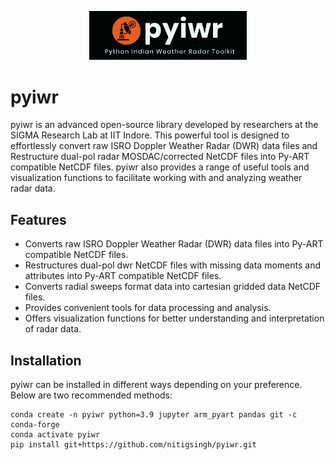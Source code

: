 

<p align="center">
  <img src="pyiwr.png" alt="pyiwr" width="50%">
</p>






# pyiwr

pyiwr is an advanced open-source library developed by researchers at the SIGMA Research Lab at IIT Indore. This powerful tool is designed to effortlessly convert raw ISRO Doppler Weather Radar (DWR) data files and Restructure dual-pol radar MOSDAC/corrected NetCDF files into Py-ART compatible NetCDF files. pyiwr also provides a range of useful tools and visualization functions to facilitate working with and analyzing weather radar data.

## Features

- Converts raw ISRO Doppler Weather Radar (DWR) data files into Py-ART compatible NetCDF files.
- Restructures dual-pol dwr NetCDF files with missing data moments and attributes into Py-ART compatible NetCDF files.
- Converts radial sweeps format data into cartesian gridded data NetCDF files.
- Provides convenient tools for data processing and analysis.
- Offers visualization functions for better understanding and interpretation of radar data.

## Installation

pyiwr can be installed in different ways depending on your preference. Below are two recommended methods:
```shell
conda create -n pyiwr python=3.9 jupyter arm_pyart pandas git -c conda-forge
conda activate pyiwr
pip install git+https://github.com/nitigsingh/pyiwr.git


